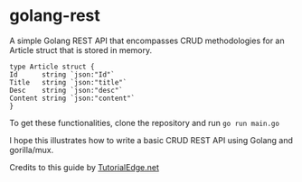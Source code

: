 # golang-rest

A simple Golang REST API that encompasses CRUD methodologies for an Article struct that is stored in memory.
```
type Article struct {
Id      string `json:"Id"`
Title   string `json:"title"`
Desc    string `json:"desc"`
Content string `json:"content"`
}
```
To get these functionalities, clone the repository and
run ```go run main.go```

I hope this illustrates how to write a basic CRUD REST API using Golang and gorilla/mux.

Credits to this guide by [TutorialEdge.net](https://tutorialedge.net/golang/creating-restful-api-with-golang/)